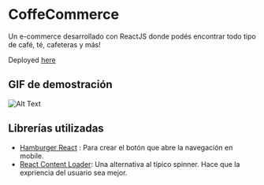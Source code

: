 # CoffeCommerce

Un e-commerce desarrollado con ReactJS donde podés encontrar todo tipo de café, té, cafeteras y más!

Deployed [here](https://coffeecommerce.netlify.app/)

## GIF de demostración

![Alt Text](https://media.giphy.com/media/erAriTOptUcNJD3YMo/source.gif)

## Librerías utilizadas

- [Hamburger React](https://www.npmjs.com/package/hamburger-react) : Para crear el botón que abre la navegación en mobile.
- [React Content Loader](https://github.com/danilowoz/react-content-loader): Una alternativa al típico spinner. Hace que la expriencia del usuario sea mejor.
